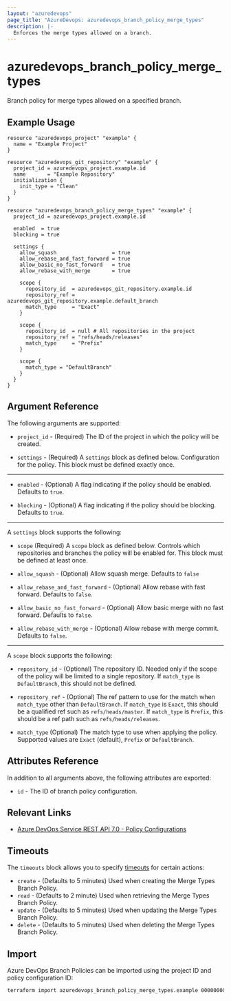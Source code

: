 ```yaml
---
layout: "azuredevops"
page_title: "AzureDevops: azuredevops_branch_policy_merge_types"
description: |-
  Enforces the merge types allowed on a branch.
---
```


# azuredevops_branch_policy_merge_types

Branch policy for merge types allowed on a specified branch.

## Example Usage

```hcl
resource "azuredevops_project" "example" {
  name = "Example Project"
}

resource "azuredevops_git_repository" "example" {
  project_id = azuredevops_project.example.id
  name       = "Example Repository"
  initialization {
    init_type = "Clean"
  }
}

resource "azuredevops_branch_policy_merge_types" "example" {
  project_id = azuredevops_project.example.id

  enabled  = true
  blocking = true

  settings {
    allow_squash                  = true
    allow_rebase_and_fast_forward = true
    allow_basic_no_fast_forward   = true
    allow_rebase_with_merge       = true

    scope {
      repository_id  = azuredevops_git_repository.example.id
      repository_ref = azuredevops_git_repository.example.default_branch
      match_type     = "Exact"
    }

    scope {
      repository_id  = null # All repositories in the project
      repository_ref = "refs/heads/releases"
      match_type     = "Prefix"
    }

    scope {
      match_type = "DefaultBranch"
    }
  }
}
```

## Argument Reference

The following arguments are supported:

* `project_id` - (Required) The ID of the project in which the policy will be created.

* `settings` - (Required) A `settings` block as defined below. Configuration for the policy. This block must be defined exactly once.

---

* `enabled` - (Optional) A flag indicating if the policy should be enabled. Defaults to `true`.

* `blocking` - (Optional) A flag indicating if the policy should be blocking. Defaults to `true`.

---

A `settings` block supports the following:

* `scope` (Required) A `scope` block as defined below. Controls which repositories and branches the policy will be enabled for. This block must be defined at least once.

* `allow_squash` - (Optional) Allow squash merge. Defaults to `false`

* `allow_rebase_and_fast_forward` - (Optional) Allow rebase with fast forward. Defaults to `false`.

* `allow_basic_no_fast_forward` - (Optional) Allow basic merge with no fast forward. Defaults to `false`.

* `allow_rebase_with_merge` - (Optional) Allow rebase with merge commit. Defaults to `false`.

---

A `scope` block supports the following:

* `repository_id` - (Optional) The repository ID. Needed only if the scope of the policy will be limited to a single repository. If `match_type` is `DefaultBranch`, this should not be defined.

* `repository_ref` - (Optional) The ref pattern to use for the match when `match_type` other than `DefaultBranch`. If `match_type` is `Exact`, this should be a qualified ref such as `refs/heads/master`. If `match_type` is `Prefix`, this should be a ref path such as `refs/heads/releases`.

* `match_type` (Optional) The match type to use when applying the policy. Supported values are `Exact` (default), `Prefix` or `DefaultBranch`.

## Attributes Reference

In addition to all arguments above, the following attributes are exported:

* `id` - The ID of branch policy configuration.

## Relevant Links

- [Azure DevOps Service REST API 7.0 - Policy Configurations](https://docs.microsoft.com/en-us/rest/api/azure/devops/policy/configurations/create?view=azure-devops-rest-7.0)

## Timeouts

The `timeouts` block allows you to specify [timeouts](https://developer.hashicorp.com/terraform/language/resources/syntax#operation-timeouts) for certain actions:

* `create` - (Defaults to 5 minutes) Used when creating the Merge Types Branch Policy.
* `read` - (Defaults to 2 minute) Used when retrieving the Merge Types Branch Policy.
* `update` - (Defaults to 5 minutes) Used when updating the Merge Types Branch Policy.
* `delete` - (Defaults to 5 minutes) Used when deleting the Merge Types Branch Policy.

## Import

Azure DevOps Branch Policies can be imported using the project ID and policy configuration ID:

```sh
terraform import azuredevops_branch_policy_merge_types.example 00000000-0000-0000-0000-000000000000/0
```
